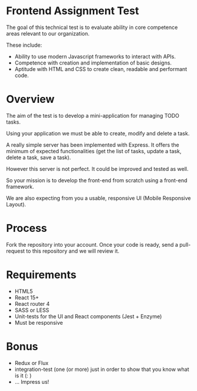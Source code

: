# Frontend Assignment Test

The goal of this technical test is to evaluate ability in core competence areas relevant
to our organization.

These include:

- Ability to use modern Javascript frameworks to interact with APIs.
- Competence with creation and implementation of basic designs.
- Aptitude with HTML and CSS to create clean, readable and performant code.

# Overview

The aim of the test is to develop a mini-application for managing TODO tasks.

Using your application we must be able to create, modify and delete a task.

A really simple server has been implemented with Express. It offers the minimum of expected functionalities (get the list of tasks, update a task, delete a task, save a task).

However this server is not perfect. It could be improved and tested as well.

So your mission is to develop the front-end from scratch using a front-end framework.

We are also expecting from you a usable, responsive UI (Mobile Responsive Layout).

# Process

Fork the repository into your account. Once your code is ready, send a pull-request to this repository and we will review it.

# Requirements

- HTML5
- React 15+
- React router 4
- SASS or LESS
- Unit-tests for the UI and React components (Jest + Enzyme)
- Must be responsive

# Bonus

- Redux or Flux
- integration-test (one (or more) just in order to show that you know what is it (: )
- ... Impress us!
